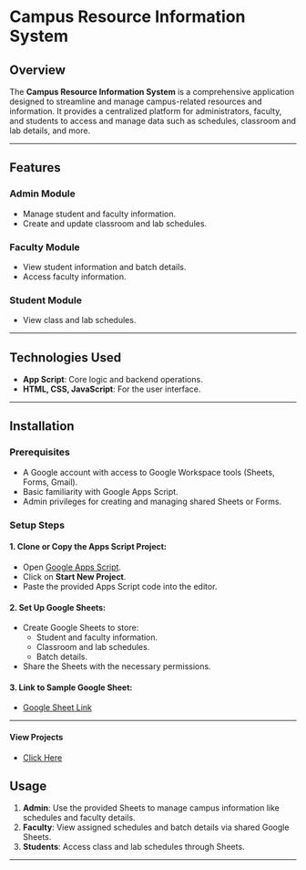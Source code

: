 # Campus Resource Information System

## Overview

The **Campus Resource Information System** is a comprehensive application designed to streamline and manage campus-related resources and information. It provides a centralized platform for administrators, faculty, and students to access and manage data such as schedules, classroom and lab details, and more.

---

## Features

### Admin Module
- Manage student and faculty information.
- Create and update classroom and lab schedules.

### Faculty Module
- View student information and batch details.
- Access faculty information.

### Student Module
- View class and lab schedules.

---

## Technologies Used
- **App Script**: Core logic and backend operations.
- **HTML, CSS, JavaScript**: For the user interface.

---

## Installation

### Prerequisites
- A Google account with access to Google Workspace tools (Sheets, Forms, Gmail).
- Basic familiarity with Google Apps Script.
- Admin privileges for creating and managing shared Sheets or Forms.

### Setup Steps

#### 1. Clone or Copy the Apps Script Project:
- Open [Google Apps Script](https://script.google.com/).
- Click on **Start New Project**.
- Paste the provided Apps Script code into the editor.

#### 2. Set Up Google Sheets:
- Create Google Sheets to store:
  - Student and faculty information.
  - Classroom and lab schedules.
  - Batch details.
- Share the Sheets with the necessary permissions.

#### 3. Link to Sample Google Sheet:
- [Google Sheet Link](https://docs.google.com/spreadsheets/d/1pd5LzaK4hGkd692KFDixJeOYjV4epbjQcfNxTB4CJ5o/edit?usp=sharing)

---
#### View Projects 
- [Click Here](https://script.google.com/a/gnu.ac.in/macros/s/AKfycbzrv4xdJNDRajS5E1SM9qCDhf9wIb5iIIv5XQ0xEz16UY3ByU66gywt_B6NnJ1X_nRN/exec?page=student)

## Usage
1. **Admin**: Use the provided Sheets to manage campus information like schedules and faculty details.
2. **Faculty**: View assigned schedules and batch details via shared Google Sheets.
3. **Students**: Access class and lab schedules through Sheets.

---
